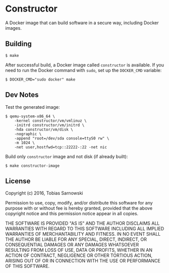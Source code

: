 # Constructor

A Docker image that can build software in a secure way, including Docker images.

## Building

    $ make


After successful build, a Docker image called `constructor` is available. If you need to run the Docker command with
`sudo`, set up the `DOCKER_CMD` variable:

    $ DOCKER_CMD="sudo docker" make

## Dev Notes

Test the generated image:

    $ qemu-system-x86_64 \
        -kernel constructor/vm/vmlinuz \
        -initrd constructor/vm/initrd \
        -hda constructor/vm/disk \
        -nographic \
        -append "root=/dev/sda console=ttyS0 rw" \
        -m 1024 \
        -net user,hostfwd=tcp::22222-:22 -net nic

Build only `constructor` image and not disk (if already built):

    $ make constructor-image

## License

Copyright (c) 2016, Tobias Sarnowski

Permission to use, copy, modify, and/or distribute this software for any purpose with or without fee is hereby granted,
provided that the above copyright notice and this permission notice appear in all copies.

THE SOFTWARE IS PROVIDED "AS IS" AND THE AUTHOR DISCLAIMS ALL WARRANTIES WITH REGARD TO THIS SOFTWARE INCLUDING ALL
IMPLIED WARRANTIES OF MERCHANTABILITY AND FITNESS. IN NO EVENT SHALL THE AUTHOR BE LIABLE FOR ANY SPECIAL, DIRECT,
INDIRECT, OR CONSEQUENTIAL DAMAGES OR ANY DAMAGES WHATSOEVER RESULTING FROM LOSS OF USE, DATA OR PROFITS, WHETHER IN AN
ACTION OF CONTRACT, NEGLIGENCE OR OTHER TORTIOUS ACTION, ARISING OUT OF OR IN CONNECTION WITH THE USE OR PERFORMANCE OF
THIS SOFTWARE.
